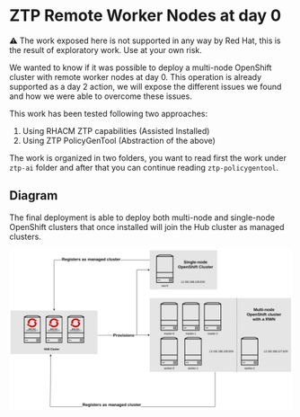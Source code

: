 # ZTP Remote Worker Nodes at day 0

:warning: The work exposed here is not supported in any way by Red Hat, this is the result of exploratory work. Use at your own risk.

We wanted to know if it was possible to deploy a multi-node OpenShift cluster with remote worker nodes at day 0. This operation is already supported as a day 2 action, we will expose the different issues we found and how we were able to overcome these issues.

This work has been tested following two approaches:

1. Using RHACM ZTP capabilities (Assisted Installed)
2. Using ZTP PolicyGenTool (Abstraction of the above)

The work is organized in two folders, you want to read first the work under `ztp-ai` folder and after that you can continue reading `ztp-policygentool`.

## Diagram

The final deployment is able to deploy both multi-node and single-node OpenShift clusters that once installed will join the Hub cluster as managed clusters.

![Diagram](./assets/ZTP-RWN.png)